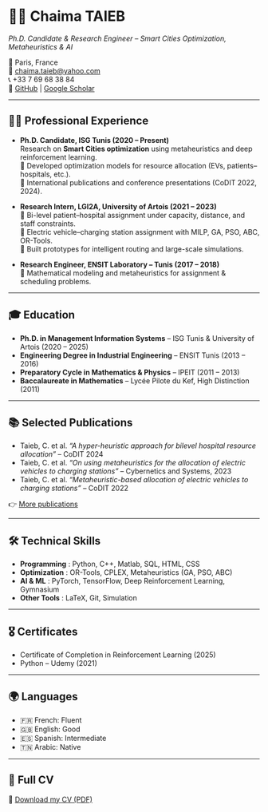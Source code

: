 # 👩‍🔬 Chaima TAIEB
_Ph.D. Candidate & Research Engineer – Smart Cities Optimization, Metaheuristics & AI_  

📍 Paris, France  
📧 chaima.taieb@yahoo.com  
📞 +33 7 69 68 38 84  
🔗 [GitHub](https://github.com/chiman12) | [Google Scholar](https://scholar.google.com)   

---

## 🧑‍💻 Professional Experience
- **Ph.D. Candidate, ISG Tunis (2020 – Present)**  
  Research on **Smart Cities optimization** using metaheuristics and deep reinforcement learning.  
  🔹 Developed optimization models for resource allocation (EVs, patients–hospitals, etc.).  
  🔹 International publications and conference presentations (CoDIT 2022, 2024).  

- **Research Intern, LGI2A, University of Artois (2021 – 2023)**  
  🔹 Bi-level patient–hospital assignment under capacity, distance, and staff constraints.  
  🔹 Electric vehicle–charging station assignment with MILP, GA, PSO, ABC, OR-Tools.  
  🔹 Built prototypes for intelligent routing and large-scale simulations.  

- **Research Engineer, ENSIT Laboratory – Tunis (2017 – 2018)**  
  🔹 Mathematical modeling and metaheuristics for assignment & scheduling problems.  

---

## 🎓 Education
- **Ph.D. in Management Information Systems** – ISG Tunis & University of Artois (2020 – 2025)  
- **Engineering Degree in Industrial Engineering** – ENSIT Tunis (2013 – 2016)  
- **Preparatory Cycle in Mathematics & Physics** – IPEIT (2011 – 2013)  
- **Baccalaureate in Mathematics** – Lycée Pilote du Kef, High Distinction (2011)  

---

## 📚 Selected Publications
- Taieb, C. et al. *“A hyper-heuristic approach for bilevel hospital resource allocation”* – CoDIT 2024  
- Taieb, C. et al. *“On using metaheuristics for the allocation of electric vehicles to charging stations”* – Cybernetics and Systems, 2023  
- Taieb, C. et al. *“Metaheuristic-based allocation of electric vehicles to charging stations”* – CoDIT 2022  

👉 [More publications](https://doi.org/10.1080/01969722.2023.2247260)  

---

## 🛠️ Technical Skills
- **Programming** : Python, C++, Matlab, SQL, HTML, CSS  
- **Optimization** : OR-Tools, CPLEX, Metaheuristics (GA, PSO, ABC)  
- **AI & ML** : PyTorch, TensorFlow, Deep Reinforcement Learning, Gymnasium  
- **Other Tools** : LaTeX, Git, Simulation  

---

## 🎖️ Certificates
- Certificate of Completion in Reinforcement Learning (2025)  
- Python – Udemy (2021)  

---

## 🌍 Languages
- 🇫🇷 French: Fluent  
- 🇬🇧 English: Good  
- 🇪🇸 Spanish: Intermediate  
- 🇹🇳 Arabic: Native  

---

## 📎 Full CV
📄 [Download my CV (PDF)](./cv_chaima.pdf) 
